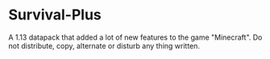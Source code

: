# Survival-Plus
A 1.13 datapack that added a lot of new features to the game "Minecraft".
Do not distribute, copy, alternate or disturb any thing written.
